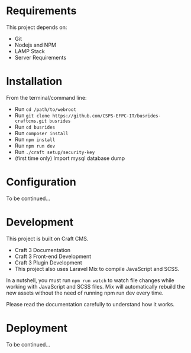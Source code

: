 # Requirements

This project depends on:

- Git
- Nodejs and NPM
- LAMP Stack
- Server Requirements

# Installation

From the terminal/command line:

- Run `cd /path/to/webroot`
- Run `git clone https://github.com/CSPS-EFPC-IT/busrides-craftcms.git busrides`
- Run `cd busrides`
- Run `composer install`
- Run `npm install`
- Run `npm run dev`
- Run `./craft setup/security-key`
- (first time only) Import mysql database dump

# Configuration

To be continued...

# Development

This project is built on Craft CMS.

- Craft 3 Documentation
- Craft 3 Front-end Development
- Craft 3 Plugin Development
- This project also uses Laravel Mix to compile JavaScript and SCSS.

In a nutshell, you must run `npm run watch` to watch file changes while working with JavaScript and SCSS files. Mix will automatically rebuild the new assets without the need of running npm run dev every time.

Please read the documentation carefully to understand how it works.

# Deployment

To be continued...